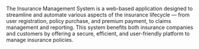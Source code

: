 The Insurance Management System is a web-based application designed to streamline and automate various aspects of the insurance lifecycle — from user registration, policy purchase, and premium payment, to claims management and reporting. This system benefits both insurance companies and customers by offering a secure, efficient, and user-friendly platform to manage insurance policies.

